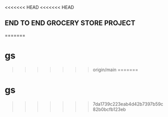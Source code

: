 <<<<<<< HEAD
<<<<<<< HEAD
## END TO END GROCERY STORE PROJECT
=======
# gs
>>>>>>> origin/main
=======
# gs
>>>>>>> 7da1739c223eab4d42b7397b59c82b0bcfb123eb
